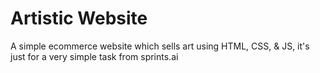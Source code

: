 # Artistic Website
A simple ecommerce website which sells art using HTML, CSS, &amp; JS, it's just for a very simple task from sprints.ai
